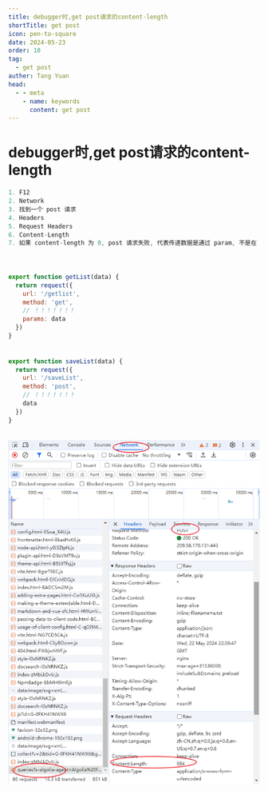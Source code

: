 ```yaml
---
title: debugger时,get post请求的content-length
shortTitle: get post
icon: pen-to-square
date: 2024-05-23
order: 10
tag:
  - get post
auther: Tang Yuan
head:
  - - meta
    - name: keywords
      content: get post
---
```


# debugger时,get post请求的content-length


```js
1. F12
2. Network
3. 找到一个 post 请求
4. Headers
5. Request Headers
6. Content-Length
7. 如果 content-length 为 0, post 请求失败, 代表传递数据是通过 param, 不是在 body 里传的。



export function getList(data) {
  return request({
    url: '/getlist',
    method: 'get',
    // ！！！！！！！
    params: data
  })
}


export function saveList(data) {
  return request({
    url: '/saveList',
    method: 'post',
    // ！！！！！！！
    data
  })
}



```

![图片](./image/post.png)
